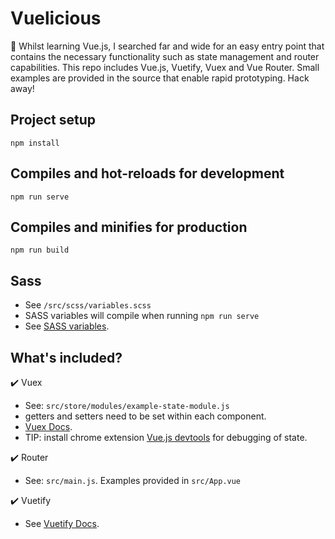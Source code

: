 # Vuelicious
:rocket: Whilst learning Vue.js, I searched far and wide for an easy entry point that contains the necessary functionality
such as state management and router capabilities. This repo includes Vue.js, Vuetify, Vuex and Vue Router. Small examples
are provided in the source that enable rapid prototyping. Hack away!
## Project setup
```
npm install
```

## Compiles and hot-reloads for development
```
npm run serve
```

## Compiles and minifies for production
```
npm run build
```

## Sass
- See `/src/scss/variables.scss`
- SASS variables will compile when running `npm run serve` 
- See [SASS variables](https://vuetifyjs.com/en/features/sass-variables/).

## What's included?

:heavy_check_mark: Vuex
- See: `src/store/modules/example-state-module.js`
- getters and setters need to be set within each component. 
- [Vuex Docs](https://vuex.vuejs.org/).
- TIP: install chrome extension [Vue.js devtools](https://chrome.google.com/webstore/detail/vuejs-devtools/nhdogjmejiglipccpnnnanhbledajbpd?hl=en) for debugging of state.


:heavy_check_mark: Router 
- See: `src/main.js`. Examples provided in `src/App.vue`

:heavy_check_mark: Vuetify 
- See [Vuetify Docs](https://vuetifyjs.com/en/getting-started/installation/).


